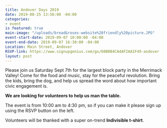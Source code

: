 ```yaml
---
title: Andover Days 2019
date: 2019-08-25 13:56:00 -04:00
categories:
- event
is featured: true
main-image: "/uploads/bread&roses-website%20friendly%20picture.JPG"
event-start-date: 2019-09-07 10:00:00 -04:00
event-end-date: 2019-09-07 16:30:00 -04:00
Location: Main Street, Andover
RSVP-link: https://www.signupgenius.com/go/60B0B4CA4AF2AA1F49-andover
layout: post
---
```


Please join us Saturday Sept 7th for the largest block party in the Merrimack Valley! Come for the food and music, stay for the peaceful revolution. Bring the kids, bring the dog, and help us spread the word about how important civic engagement is. 

**We are looking for volunteers to help us man the table.**

The event is from 10:00 am to 4:30 pm, so if you can make it please sign up using the RSVP button on the left. 

Volunteers will be thanked with a super on-trend **Indivisible t-shirt**. 

